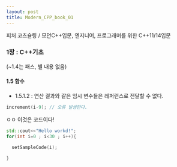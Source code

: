 ```yaml
---
layout: post
title: Modern_CPP_book_01
---
```


피처 코츠슐링 / 모던C++입문, 엔지니어, 프로그래머를 위한 C++11/14입문

### 1장 : C++기초
(~1.4는 패스, 별 내용 없음)

#### 1.5 함수
 - 1.5.1.2 : 연산 결과와 같은 임시 변수들은 레퍼런스로 전달할 수 없다.
```cpp 
increment(i-9); // 오류 발생한다. 
```
ㅇㅇ
이것은 코드이다!
```cpp
std::cout<<"Hello workd!";
for(int i=0 ; i<30 ; i++){

  setSampleCode(i);

}
```
